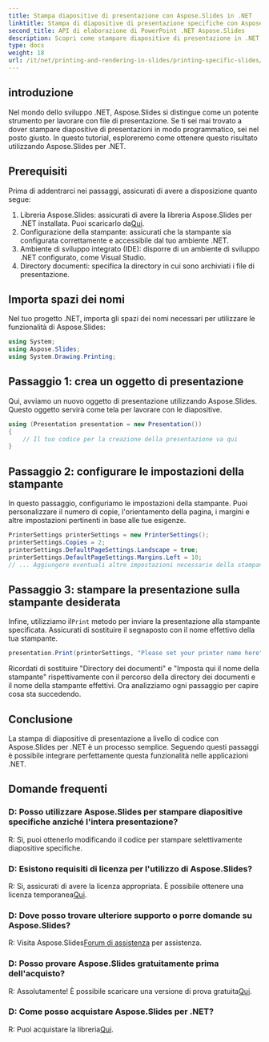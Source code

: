 ```yaml
---
title: Stampa diapositive di presentazione con Aspose.Slides in .NET
linktitle: Stampa di diapositive di presentazione specifiche con Aspose.Slides
second_title: API di elaborazione di PowerPoint .NET Aspose.Slides
description: Scopri come stampare diapositive di presentazione in .NET utilizzando Aspose.Slides. Guida passo passo per gli sviluppatori. Scarica la libreria e inizia a stampare oggi stesso.
type: docs
weight: 18
url: /it/net/printing-and-rendering-in-slides/printing-specific-slides/
---
```

## introduzione
Nel mondo dello sviluppo .NET, Aspose.Slides si distingue come un potente strumento per lavorare con file di presentazione. Se ti sei mai trovato a dover stampare diapositive di presentazioni in modo programmatico, sei nel posto giusto. In questo tutorial, esploreremo come ottenere questo risultato utilizzando Aspose.Slides per .NET.
## Prerequisiti
Prima di addentrarci nei passaggi, assicurati di avere a disposizione quanto segue:
1.  Libreria Aspose.Slides: assicurati di avere la libreria Aspose.Slides per .NET installata. Puoi scaricarlo da[Qui](https://releases.aspose.com/slides/net/).
2. Configurazione della stampante: assicurati che la stampante sia configurata correttamente e accessibile dal tuo ambiente .NET.
3. Ambiente di sviluppo integrato (IDE): disporre di un ambiente di sviluppo .NET configurato, come Visual Studio.
4. Directory documenti: specifica la directory in cui sono archiviati i file di presentazione.
## Importa spazi dei nomi
Nel tuo progetto .NET, importa gli spazi dei nomi necessari per utilizzare le funzionalità di Aspose.Slides:
```csharp
using System;
using Aspose.Slides;
using System.Drawing.Printing;
```
## Passaggio 1: crea un oggetto di presentazione
Qui, avviamo un nuovo oggetto di presentazione utilizzando Aspose.Slides. Questo oggetto servirà come tela per lavorare con le diapositive.
```csharp
using (Presentation presentation = new Presentation())
{
    // Il tuo codice per la creazione della presentazione va qui
}
```
## Passaggio 2: configurare le impostazioni della stampante
In questo passaggio, configuriamo le impostazioni della stampante. Puoi personalizzare il numero di copie, l'orientamento della pagina, i margini e altre impostazioni pertinenti in base alle tue esigenze.
```csharp
PrinterSettings printerSettings = new PrinterSettings();
printerSettings.Copies = 2;
printerSettings.DefaultPageSettings.Landscape = true;
printerSettings.DefaultPageSettings.Margins.Left = 10;
// ... Aggiungere eventuali altre impostazioni necessarie della stampante
```
## Passaggio 3: stampare la presentazione sulla stampante desiderata
 Infine, utilizziamo il`Print` metodo per inviare la presentazione alla stampante specificata. Assicurati di sostituire il segnaposto con il nome effettivo della tua stampante.
```csharp
presentation.Print(printerSettings, "Please set your printer name here");
```
Ricordati di sostituire "Directory dei documenti" e "Imposta qui il nome della stampante" rispettivamente con il percorso della directory dei documenti e il nome della stampante effettivi.
Ora analizziamo ogni passaggio per capire cosa sta succedendo.
## Conclusione
La stampa di diapositive di presentazione a livello di codice con Aspose.Slides per .NET è un processo semplice. Seguendo questi passaggi è possibile integrare perfettamente questa funzionalità nelle applicazioni .NET.
## Domande frequenti
### D: Posso utilizzare Aspose.Slides per stampare diapositive specifiche anziché l'intera presentazione?
R: Sì, puoi ottenerlo modificando il codice per stampare selettivamente diapositive specifiche.
### D: Esistono requisiti di licenza per l'utilizzo di Aspose.Slides?
 R: Sì, assicurati di avere la licenza appropriata. È possibile ottenere una licenza temporanea[Qui](https://purchase.aspose.com/temporary-license/).
### D: Dove posso trovare ulteriore supporto o porre domande su Aspose.Slides?
 R: Visita Aspose.Slides[Forum di assistenza](https://forum.aspose.com/c/slides/11) per assistenza.
### D: Posso provare Aspose.Slides gratuitamente prima dell'acquisto?
 R: Assolutamente! È possibile scaricare una versione di prova gratuita[Qui](https://releases.aspose.com/).
### D: Come posso acquistare Aspose.Slides per .NET?
 R: Puoi acquistare la libreria[Qui](https://purchase.aspose.com/buy).